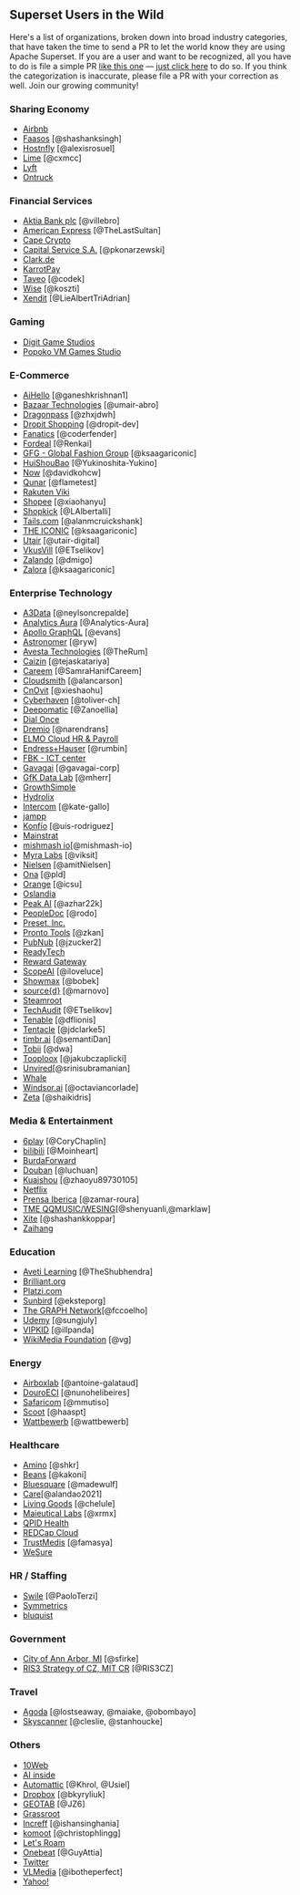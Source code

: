 <!--
Licensed to the Apache Software Foundation (ASF) under one
or more contributor license agreements.  See the NOTICE file
distributed with this work for additional information
regarding copyright ownership.  The ASF licenses this file
to you under the Apache License, Version 2.0 (the
"License"); you may not use this file except in compliance
with the License.  You may obtain a copy of the License at

  http://www.apache.org/licenses/LICENSE-2.0

Unless required by applicable law or agreed to in writing,
software distributed under the License is distributed on an
"AS IS" BASIS, WITHOUT WARRANTIES OR CONDITIONS OF ANY
KIND, either express or implied.  See the License for the
specific language governing permissions and limitations
under the License.
-->

## Superset Users in the Wild

Here's a list of organizations, broken down into broad industry categories, that have taken the time to send a PR to let
the world know they are using Apache Superset. If you are a user and want to be recognized,
all you have to do is file a simple PR [like this one](https://github.com/apache/superset/pull/10122) — [just click here](https://github.com/apache/superset/edit/master/RESOURCES/INTHEWILD.md) to do so. If you think
the categorization is inaccurate, please file a PR with your correction as well.
Join our growing community!


### Sharing Economy
- [Airbnb](https://github.com/airbnb)
- [Faasos](http://faasos.com/) [@shashanksingh]
- [Hostnfly](https://www.hostnfly.com/) [@alexisrosuel]
- [Lime](https://www.limebike.com/) [@cxmcc]
- [Lyft](https://www.lyft.com/)
- [Ontruck](https://www.ontruck.com/)

### Financial Services
- [Aktia Bank plc](https://www.aktia.com) [@villebro]
- [American Express](https://www.americanexpress.com) [@TheLastSultan]
- [Cape Crypto](https://capecrypto.com)
- [Capital Service S.A.](http://capitalservice.pl) [@pkonarzewski]
- [Clark.de](http://clark.de/)
- [KarrotPay](https://www.daangnpay.com/)
- [Taveo](https://www.taveo.com) [@codek]
- [Wise](https://wise.com) [@koszti]
- [Xendit](http://xendit.co/) [@LieAlbertTriAdrian]

### Gaming
- [Digit Game Studios](https://www.digitgaming.com/)
- [Popoko VM Games Studio](https://popoko.live)

### E-Commerce
- [AiHello](https://www.aihello.com) [@ganeshkrishnan1]
- [Bazaar Technologies](https://www.bazaartech.com) [@umair-abro]
- [Dragonpass](https://www.dragonpass.com.cn/) [@zhxjdwh]
- [Dropit Shopping](https://www.dropit.shop/) [@dropit-dev]
- [Fanatics](https://www.fanatics.com) [@coderfender]
- [Fordeal](http://www.fordeal.com) [@Renkai]
- [GFG - Global Fashion Group](https://global-fashion-group.com) [@ksaagariconic]
- [HuiShouBao](http://www.huishoubao.com/) [@Yukinoshita-Yukino]
- [Now](https://www.now.vn/) [@davidkohcw]
- [Qunar](https://www.qunar.com/) [@flametest]
- [Rakuten Viki](https://www.viki.com)
- [Shopee](https://shopee.sg) [@xiaohanyu]
- [Shopkick](https://www.shopkick.com) [@LAlbertalli]
- [Tails.com](https://tails.com) [@alanmcruickshank]
- [THE ICONIC](http://theiconic.com.au/) [@ksaagariconic]
- [Utair](https://www.utair.ru) [@utair-digital]
- [VkusVill](https://www.vkusvill.ru) [@ETselikov]
- [Zalando](https://www.zalando.com) [@dmigo]
- [Zalora](https://www.zalora.com) [@ksaagariconic]

### Enterprise Technology
- [A3Data](https://a3data.com.br) [@neylsoncrepalde]
- [Analytics Aura](https://analyticsaura.com/) [@Analytics-Aura]
- [Apollo GraphQL](https://www.apollographql.com/) [@evans]
- [Astronomer](https://www.astronomer.io) [@ryw]
- [Avesta Technologies](https://avestatechnologies.com/) [@TheRum]
- [Caizin](https://caizin.com/) [@tejaskatariya]
- [Careem](https://www.careem.com/) [@SamraHanifCareem]
- [Cloudsmith](https://cloudsmith.io) [@alancarson]
- [CnOvit](http://www.cnovit.com/) [@xieshaohu]
- [Cyberhaven](https://www.cyberhaven.com/) [@toliver-ch]
- [Deepomatic](https://deepomatic.com/) [@Zanoellia]
- [Dial Once](https://www.dial-once.com/)
- [Dremio](https://dremio.com) [@narendrans]
- [ELMO Cloud HR & Payroll](https://elmosoftware.com.au/)
- [Endress+Hauser](http://www.endress.com/) [@rumbin]
- [FBK - ICT center](http://ict.fbk.eu)
- [Gavagai](https://gavagai.io) [@gavagai-corp]
- [GfK Data Lab](http://datalab.gfk.com) [@mherr]
- [GrowthSimple](https://growthsimple.ai/)
- [Hydrolix](https://www.hydrolix.io/)
- [Intercom](https://www.intercom.com/) [@kate-gallo]
- [jampp](https://jampp.com/)
- [Konfío](http://konfio.mx) [@uis-rodriguez]
- [Mainstrat](https://mainstrat.com/)
- [mishmash io](https://mishmash.io/)[@mishmash-io]
- [Myra Labs](http://www.myralabs.com/) [@viksit]
- [Nielsen](http://www.nielsen.com/) [@amitNielsen]
- [Ona](https://ona.io) [@pld]
- [Orange](https://www.orange.com) [@icsu]
- [Oslandia](https://oslandia.com)
- [Peak AI](https://www.peak.ai/) [@azhar22k]
- [PeopleDoc](https://www.people-doc.com) [@rodo]
- [Preset, Inc.](https://preset.io)
- [Pronto Tools](http://www.prontotools.io) [@zkan]
- [PubNub](https://pubnub.com) [@jzucker2]
- [ReadyTech](https://www.readytech.io)
- [Reward Gateway](https://www.rewardgateway.com)
- [ScopeAI](https://www.getscopeai.com) [@iloveluce]
- [Showmax](https://tech.showmax.com) [@bobek]
- [source{d}](https://www.sourced.tech) [@marnovo]
- [Steamroot](https://streamroot.io/)
- [TechAudit](https://www.techaudit.info) [@ETselikov]
- [Tenable](https://www.tenable.com) [@dflionis]
- [Tentacle](https://public.tentaclecmi.com) [@jdclarke5]
- [timbr.ai](https://timbr.ai/) [@semantiDan]
- [Tobii](http://www.tobii.com/) [@dwa]
- [Tooploox](https://www.tooploox.com/) [@jakubczaplicki]
- [Unvired](https://unvired.com)[@srinisubramanian]
- [Whale](http://whale.im)
- [Windsor.ai](https://www.windsor.ai/) [@octaviancorlade]
- [Zeta](https://www.zeta.tech/) [@shaikidris]

### Media & Entertainment
- [6play](https://www.6play.fr) [@CoryChaplin]
- [bilibili](https://www.bilibili.com) [@Moinheart]
- [BurdaForward](https://www.burda-forward.de/en/)
- [Douban](https://www.douban.com/) [@luchuan]
- [Kuaishou](https://www.kuaishou.com/) [@zhaoyu89730105]
- [Netflix](https://www.netflix.com/)
- [Prensa Iberica](https://www.prensaiberica.es/) [@zamar-roura]
- [TME QQMUSIC/WESING](https://www.tencentmusic.com/)[@shenyuanli,@marklaw]
- [Xite](https://xite.com/) [@shashankkoppar]
- [Zaihang](http://www.zaih.com/)

### Education
- [Aveti Learning](https://avetilearning.com/) [@TheShubhendra]
- [Brilliant.org](https://brilliant.org/)
- [Platzi.com](https://platzi.com/)
- [Sunbird](https://www.sunbird.org/) [@eksteporg]
- [The GRAPH Network](https://thegraphnetwork.org/)[@fccoelho]
- [Udemy](https://www.udemy.com/) [@sungjuly]
- [VIPKID](https://www.vipkid.com.cn/) [@illpanda]
- [WikiMedia Foundation](https://wikimediafoundation.org) [@vg]

### Energy
- [Airboxlab](https://foobot.io) [@antoine-galataud]
- [DouroECI](https://www.douroeci.com/) [@nunohelibeires]
- [Safaricom](https://www.safaricom.co.ke/) [@mmutiso]
- [Scoot](https://scoot.co/) [@haaspt]
- [Wattbewerb](https://wattbewerb.de/) [@wattbewerb]

### Healthcare
- [Amino](https://amino.com) [@shkr]
- [Beans](https://www.beans.fi) [@kakoni]
- [Bluesquare](https://www.bluesquarehub.com/) [@madewulf]
- [Care](https://www.getcare.io/)[@alandao2021]
- [Living Goods](https://www.livinggoods.org) [@chelule]
- [Maieutical Labs](https://maieuticallabs.it) [@xrmx]
- [QPID Health](http://www.qpidhealth.com/)
- [REDCap Cloud](https://www.redcapcloud.com/)
- [TrustMedis](https://trustmedis.com) [@famasya]
- [WeSure](https://www.wesure.cn/)

### HR / Staffing
- [Swile](https://www.swile.co/) [@PaoloTerzi]
- [Symmetrics](https://www.symmetrics.fyi)
- [bluquist](https://bluquist.com/)

### Government
- [City of Ann Arbor, MI](https://www.a2gov.org/) [@sfirke]
- [RIS3 Strategy of CZ, MIT CR](https://www.ris3.cz/) [@RIS3CZ]

### Travel
- [Agoda](https://www.agoda.com/) [@lostseaway, @maiake, @obombayo]
- [Skyscanner](https://www.skyscanner.net/) [@cleslie, @stanhoucke]

### Others
- [10Web](https://10web.io/)
- [AI inside](https://inside.ai/en/)
- [Automattic](https://automattic.com/) [@Khrol, @Usiel]
- [Dropbox](https://www.dropbox.com/) [@bkyryliuk]
- [GEOTAB](https://www.geotab.com) [@JZ6]
- [Grassroot](https://www.grassrootinstitute.org/)
- [Increff](https://www.increff.com/) [@ishansinghania]
- [komoot](https://www.komoot.com/) [@christophlingg]
- [Let's Roam](https://www.letsroam.com/)
- [Onebeat](https://1beat.com/) [@GuyAttia]
- [Twitter](https://twitter.com/)
- [VLMedia](https://www.vlmedia.com.tr/) [@ibotheperfect]
- [Yahoo!](https://yahoo.com/)
